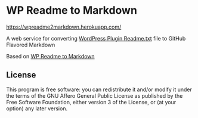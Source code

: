 # WP Readme to Markdown

<https://wpreadme2markdown.herokuapp.com/>

A web service for converting [WordPress Plugin Readme.txt](https://wordpress.org/plugins/about/)
file to GitHub Flavored Markdown

Based on [WP Readme to Markdown](https://github.com/wpreadme2markdown/wp-readme-to-markdown)

## License

This program is free software: you can redistribute it and/or modify
it under the terms of the GNU Affero General Public License as published by
the Free Software Foundation, either version 3 of the License, or
(at your option) any later version.
